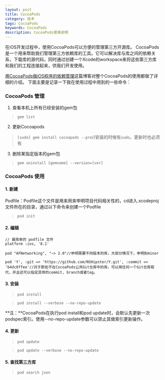 ```yaml
---
layout: post
title: CocoaPods
category: 技术
tags: CocoaPods
keywords: CocoaPods
description: CocoaPods使用说明
---
```


在iOS开发过程中，使用CocoaPods可以方便的管理第三方开源库。
CocoaPods是一个用来帮助我们管理第三方依赖库的工具。它可以解决库与库之间的依赖关系，下载库的源代码，同时通过创建一个Xcode的workspace来将这些第三方库和我们的工程连接起来，供我们开发使用。


[用CocoaPods做iOS程序的依赖管理](http://blog.devtang.com/blog/2014/05/25/use-cocoapod-to-manage-ios-lib-dependency/)这篇博客对整个CocoaPods的使用都做了详细的介绍。
下面主要是记录一下我在使用过程中用到的一些命令：

### CocoaPods 管理
1. 查看本机上所有已经安装的gem包
> `gem list`

2. 更新Cocoapods
> `[sudo] gem install cocoapods --pre`//安装的时候有`sudo`，更新时也必须有

3. 删除某指定版本的gem包  
> `gem uninstall [gemname] --version=[ver]`


### CocoaPods 使用
#### 1. 新建
Podfile：Podfile这个文件是用来用来申明项目代码相关性的，cd进入.xcodeproj文件所在的目录，通过以下命令来创建一个Podfile
> `pod init`

#### 2. 编辑


    // 最简单的 podfile 文件
    platform :ios, '8.1'

    pod "AFNetworking", "~> 2.0"//申明需要不同版本的库，大部分情况下，申明到minor

    pod 'Y', :git => 'https://github.com/NSHipster/Y.git', :commit => 'b4dc0ffee'//对于那些不在CocoaPods公共Git仓库中的库，可以用任何一个Git仓库取代，并且还可以指定具体的commit, branch或者tag。

#### 3. 安装
> `pod install`

> `pod install --verbose --no-repo-update`

**注：**CocoaPods在执行pod install和pod update时，会默认先更新一次podspec索引。使用--no-repo-update参数可以禁止其做索引更新操作。

#### 4. 更新
> `pod update`

> `pod update --verbose --no-repo-update`

#### 5. 查找第三方库
> `pod search json`
